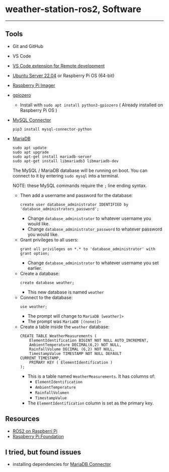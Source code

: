 # weather-station-ros2, Software

---

## Tools

- Git and GitHub
- VS Code
- [VS Code extension for Remote development](https://code.visualstudio.com/docs/remote/ssh)
- [Ubuntu Server 22.04](https://ubuntu.com/download/raspberry-pi) or Raspberry Pi OS (64-bit)
- [Raspberry Pi Imager](https://www.raspberrypi.com/software/)
- [gpiozero](https://gpiozero.readthedocs.io/en/stable/index.html)
  - Install with `sudo apt install python3-gpiozero` ( Already installed on Raspberry Pi OS )
- [MySQL Connector](https://www.w3schools.com/python/python_mysql_getstarted.asp)
   ```
   pip3 install mysql-connector-python
   ```
- [MariaDB](https://mariadb.com/kb/en/installing-mariadb-deb-files/#installing-mariadb-packages-with-apt)
  ```
  sudo apt update
  sudo apt upgrade
  sudo apt-get install mariadb-server
  sudo apt-get install libmariadb3 libmariadb-dev
  ```
  The MySQL / MariaDB database will be running on boot.
  You can connect to it by entering `sudo mysql` into a terminal.

  NOTE: these MySQL commands require the `;` line ending syntax.

  - Then add a username and password for the database:
    ```
    create user database_administrator IDENTIFIED by 'database_administrators_password';
    ```
    - Change `database_administrator` to whatever username you would like.
    - Change `database_administrator_password` to whatever password you would like.
  - Grant privileges to all users:
    ```
    grant all privileges on *.* to 'database_administrator' with grant option;
    ```
    - Change `database_administrator` to whatever username you set earlier.
  - Create a database:
    ```
    create database weather;
    ```
    - This new database is named `weather`
  - Connect to the database:
    ```
    use weather;
    ```
    - The prompt will change to `MariaDB [weather]>`
    - The prompt was `MariaDB [(none)]>`
  - Create a table inside the `weather` database:
    ```
    CREATE TABLE WeatherMeasurements (
        ElementIdentification BIGINT NOT NULL AUTO_INCREMENT,
        AmbientTemperature DECIMAL(6,2) NOT NULL,
        RainfallVolume DECIMAL (6,2) NOT NULL,
        TimestampValue TIMESTAMP NOT NULL DEFAULT CURRENT_TIMESTAMP,
        PRIMARY KEY ( ElementIdentification )
    );
    ```
    - This is a table named `WeatherMeasurements`.
      It has columns of:
      - `ElementIdentification`
      - `AmbientTemperature`
      - `RainfallVolumen`
      - `TimestampValue`
    - The `ElementIdentification` column is set as the primary key.


## Resources

- [ROS2 on Raspberri Pi](https://docs.ros.org/en/foxy/How-To-Guides/Installing-on-Raspberry-Pi.html)
- [Raspberry Pi Foundation](https://projects.raspberrypi.org/en/projects/build-your-own-weather-station/)

## I tried, but found issues

- installing dependencies for [MariaDB Connector](https://mariadb.com/docs/skysql/connect/programming-languages/python/install/)
